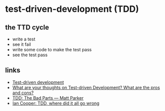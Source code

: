 # test-driven-development (TDD)


## the TTD cycle

* write a test
* see it fail
* write some code to make the test pass
* see the test pass



## links
* [Test-driven development](https://en.wikipedia.org/wiki/Test-driven_development)
* [What are your thoughts on Test-driven Development? What are the pros and cons?](https://www.quora.com/What-are-your-thoughts-on-Test-driven-Development-What-are-the-pros-and-cons/answer/James-Grenning-1?srid=zUfj)
* [TDD: The Bad Parts — Matt Parker](https://youtu.be/xPL84vvLwXA)
* [Ian Cooper: TDD, where did it all go wrong](https://vimeo.com/68375232)

